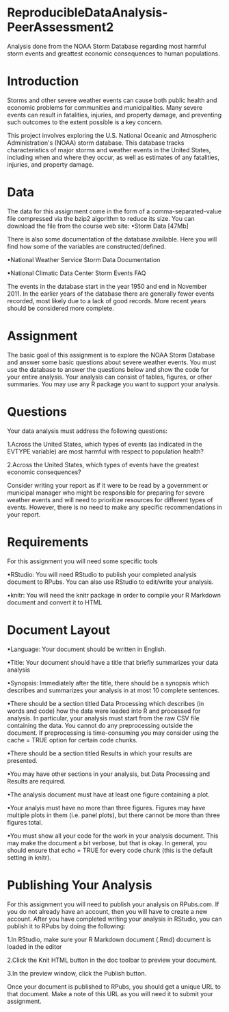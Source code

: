 # ReproducibleDataAnalysis-PeerAssessment2
Analysis done from the NOAA Storm Database regarding most harmful storm events and greattest economic consequences to human populations. 

# Introduction

Storms and other severe weather events can cause both public health and economic problems for communities and municipalities. Many severe events can result in fatalities, injuries, and property damage, and preventing such outcomes to the extent possible is a key concern.

This project involves exploring the U.S. National Oceanic and Atmospheric Administration's (NOAA) storm database. This database tracks characteristics of major storms and weather events in the United States, including when and where they occur, as well as estimates of any fatalities, injuries, and property damage.

# Data

The data for this assignment come in the form of a comma-separated-value file compressed via the bzip2 algorithm to reduce its size. You can download the file from the course web site:
•Storm Data [47Mb]

There is also some documentation of the database available. Here you will find how some of the variables are constructed/defined.

•National Weather Service Storm Data Documentation


•National Climatic Data Center Storm Events FAQ


The events in the database start in the year 1950 and end in November 2011. In the earlier years of the database there are generally fewer events recorded, most likely due to a lack of good records. More recent years should be considered more complete.

# Assignment

The basic goal of this assignment is to explore the NOAA Storm Database and answer some basic questions about severe weather events. You must use the database to answer the questions below and show the code for your entire analysis. Your analysis can consist of tables, figures, or other summaries. You may use any R package you want to support your analysis.

# Questions

Your data analysis must address the following questions:

1.Across the United States, which types of events (as indicated in the EVTYPE variable) are most harmful with respect to population health?


2.Across the United States, which types of events have the greatest economic consequences?


Consider writing your report as if it were to be read by a government or municipal manager who might be responsible for preparing for severe weather events and will need to prioritize resources for different types of events. However, there is no need to make any specific recommendations in your report.

# Requirements

For this assignment you will need some specific tools

•RStudio: You will need RStudio to publish your completed analysis document to RPubs. You can also use RStudio to edit/write your analysis.


•knitr: You will need the knitr package in order to compile your R Markdown document and convert it to HTML


# Document Layout

•Language: Your document should be written in English.


•Title: Your document should have a title that briefly summarizes your data analysis


•Synopsis: Immediately after the title, there should be a synopsis which describes and summarizes your analysis in at most 10 complete sentences.


•There should be a section titled Data Processing which describes (in words and code) how the data were loaded into R and processed for analysis. In particular, your analysis must start from the raw CSV file containing the data. You cannot do any preprocessing outside the document. If preprocessing is time-consuming you may consider using the cache = TRUE option for certain code chunks.


•There should be a section titled Results in which your results are presented.


•You may have other sections in your analysis, but Data Processing and Results are required.


•The analysis document must have at least one figure containing a plot.


•Your analyis must have no more than three figures. Figures may have multiple plots in them (i.e. panel plots), but there cannot be more than three figures total.


•You must show all your code for the work in your analysis document. This may make the document a bit verbose, but that is okay. In general, you should ensure that echo = TRUE for every code chunk (this is the default setting in knitr).


# Publishing Your Analysis

For this assignment you will need to publish your analysis on RPubs.com. If you do not already have an account, then you will have to create a new account. After you have completed writing your analysis in RStudio, you can publish it to RPubs by doing the following:

1.In RStudio, make sure your R Markdown document (.Rmd) document is loaded in the editor


2.Click the Knit HTML button in the doc toolbar to preview your document.


3.In the preview window, click the Publish button.


Once your document is published to RPubs, you should get a unique URL to that document. Make a note of this URL as you will need it to submit your assignment.
